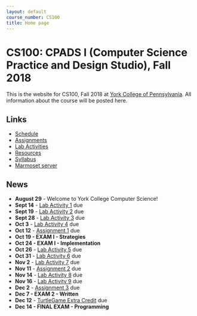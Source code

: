 ```yaml
---
layout: default
course_number: CS100
title: Home page
---
```


# CS100: CPADS I (Computer Science Practice and Design Studio), Fall 2018

This is the website for CS100, Fall 2018 at [York College of Pennsylvania](http://www.ycp.edu).
All information about the course will be posted here.

## Links

* [Schedule](schedule.html)
* [Assignments](assign/index.html)
* [Lab Activities](labs/index.html)
* [Resources](resources/index.html)
* [Syllabus](syllabus.html)
* [Marmoset server](https://cs.ycp.edu/marmoset)

## News

* **August 29** - Welcome to York College Computer Science!
* **Sept 14** - [Lab Activity 1](labs/CPADS_Lab1.pdf) due
* **Sept 19** - [Lab Activity 2](labs/CPADS_Lab2.pdf) due
* **Sept 28** - [Lab Activity 3](labs/CPADS_Lab3.pdf) due
* **Oct 3**  - [Lab Activity 4](labs/CPADS_Lab4.pdf) due
* **Oct 12** - [Assignment 1](assign/CPADS_Assign1.pdf) due
* **Oct 19   - EXAM I - Strategies**
* **Oct 24   - EXAM I - Implementation**
* **Oct 26** - [Lab Activity 5](labs/CPADS_Lab5.pdf) due
* **Oct 31** - [Lab Activity 6](labs/CPADS_Lab6.pdf) due
* **Nov 2**  - [Lab Activity 7](labs/CPADS_Lab7.pdf) due
* **Nov 11** - [Assignment 2](assign/CPADS_Assign2.pdf) due
* **Nov 14** - [Lab Activity 8](labs/CPADS_Lab8.pdf) due
* **Nov 16** - [Lab Activity 9](labs/CPADS_Lab9.pdf) due
* **Dec 2**  - [Assignment 3](assign/CPADS_Assign3.pdf) due
* **Dec 7    - EXAM 2 - Written**
* **Dec 12** - [TurtleGame Extra Credit](assign/CPADS_TurtleGameProject.pdf) due
* **Dec 14   - FINAL EXAM - Programming**


